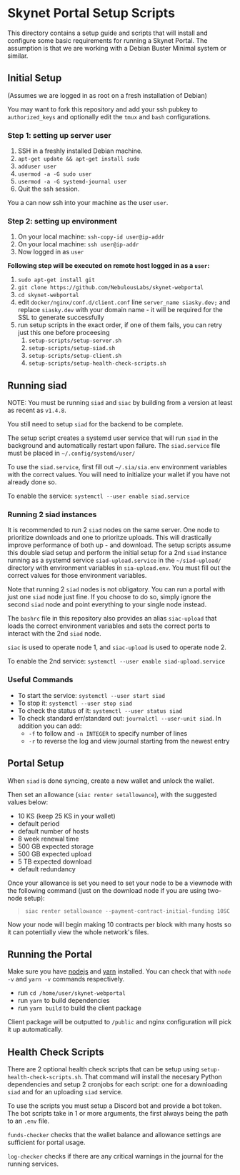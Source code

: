 # Skynet Portal Setup Scripts

This directory contains a setup guide and scripts that will install and
configure some basic requirements for running a Skynet Portal. The assumption is
that we are working with a Debian Buster Minimal system or similar.

## Initial Setup

(Assumes we are logged in as root on a fresh installation of Debian)

You may want to fork this repository and add your ssh pubkey to
`authorized_keys` and optionally edit the `tmux` and `bash` configurations.

### Step 1: setting up server user

1. SSH in a freshly installed Debian machine.
2. `apt-get update && apt-get install sudo`
3. `adduser user`
4. `usermod -a -G sudo user`
5. `usermod -a -G systemd-journal user`
6. Quit the ssh session.

You a can now ssh into your machine as the user `user`.

### Step 2: setting up environment

1. On your local machine: `ssh-copy-id user@ip-addr`
2. On your local machine: `ssh user@ip-addr`
3. Now logged in as `user`

**Following step will be executed on remote host logged in as a `user`:**

1. `sudo apt-get install git`
2. `git clone https://github.com/NebulousLabs/skynet-webportal`
3. `cd skynet-webportal`
4. edit `docker/nginx/conf.d/client.conf` line `server_name siasky.dev;` and replace `siasky.dev` with your domain name - it will be required for the SSL to generate successfully
5. run setup scripts in the exact order, if one of them fails, you can retry just this one before proceesing
   1. `setup-scripts/setup-server.sh`
   2. `setup-scripts/setup-siad.sh`
   3. `setup-scripts/setup-client.sh`
   4. `setup-scripts/setup-health-check-scripts.sh`

## Running siad

NOTE: You must be running `siad` and `siac` by building from a version at least
as recent as `v1.4.8`.

You still need to setup `siad` for the backend to be complete.

The setup script creates a systemd user service that will run `siad` in the
background and automatically restart upon failure. The `siad.service` file must
be placed in `~/.config/systemd/user/`

To use the `siad.service`, first fill out `~/.sia/sia.env` environment variables with the
correct values. You will need to initialize your wallet if you have not already
done so.

To enable the service: `systemctl --user enable siad.service`

### Running 2 siad instances

It is recommended to run 2 `siad` nodes on the same server. One node to
prioritize downloads and one to prioritze uploads. This will drastically improve
performance of both up - and download. The setup scripts assume this double siad
setup and perform the initial setup for a 2nd `siad` instance running as a
systemd service `siad-upload.service` in the `~/siad-upload/` directory with
environment variables in `sia-upload.env`. You must fill out the correct values
for those environment variables.

Note that running 2 `siad` nodes is not obligatory. You can run a portal with
just one `siad` node just fine. If you choose to do so, simply ignore the second
`siad` node and point everything to your single node instead.

The `bashrc` file in this repository also provides an alias `siac-upload` that
loads the correct environment variables and sets the correct ports to interact
with the 2nd `siad` node.

`siac` is used to operate node 1, and `siac-upload` is used to operate node 2.

To enable the 2nd service: `systemctl --user enable siad-upload.service`

### Useful Commands

- To start the service: `systemctl --user start siad`
- To stop it: `systemctl --user stop siad`
- To check the status of it: `systemctl --user status siad`
- To check standard err/standard out: `journalctl --user-unit siad`. In addition you can add:
  - `-f` to follow and `-n INTEGER` to specify number of lines
  - `-r` to reverse the log and view journal starting from the newest entry

## Portal Setup

When `siad` is done syncing, create a new wallet and unlock the wallet.

Then set an allowance (`siac renter setallowance`), with the suggested values
below:

- 10 KS (keep 25 KS in your wallet)
- default period
- default number of hosts
- 8 week renewal time
- 500 GB expected storage
- 500 GB expected upload
- 5 TB expected download
- default redundancy

Once your allowance is set you need to set your node to be a viewnode with the
following command (just on the download node if you are using two-node setup):

> `siac renter setallowance --payment-contract-initial-funding 10SC`

Now your node will begin making 10 contracts per block with many hosts so it can
potentially view the whole network's files.

## Running the Portal

Make sure you have [nodejs](https://nodejs.org/en/download/package-manager/) and [yarn](https://yarnpkg.com/getting-started/install) installed.
You can check that with `node -v` and `yarn -v` commands respectively.

- run `cd /home/user/skynet-webportal`
- run `yarn` to build dependencies
- run `yarn build` to build the client package

Client package will be outputted to `/public` and nginx configuration will pick it up automatically.

## Health Check Scripts

There are 2 optional health check scripts that can be setup using
`setup-health-check-scripts.sh`. That command will install the necesary Python
dependencies and setup 2 cronjobs for each script: one for a downloading `siad`
and for an uploading `siad` service.

To use the scripts you must setup a Discord bot and provide a bot token. The bot
scripts take in 1 or more arguments, the first always being the path to an
`.env` file.

`funds-checker` checks that the wallet balance and allowance settings are
sufficient for portal usage.

`log-checker` checks if there are any critical warnings in the journal for the
running services.
